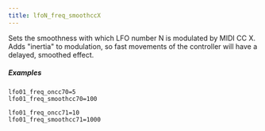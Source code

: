 ```yaml
---
title: lfoN_freq_smoothccX
---
```

Sets the smoothness with which LFO number N is modulated by MIDI CC X.
Adds "inertia" to modulation, so fast movements of the controller will have
a delayed, smoothed effect.

##### Examples

```
lfo01_freq_oncc70=5
lfo01_freq_smoothcc70=100

lfo01_freq_oncc71=10
lfo01_freq_smoothcc71=1000
```
